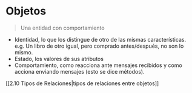 # Objetos
> Una entidad con comportamiento

- Identidad, lo que los distingue de otro de las mismas características. e.g. Un libro de otro igual, pero comprado antes/después, no son lo mismo.
- Estado, los valores de sus atributos
- Comportamiento, como reacciona ante mensajes recibidos y como acciona enviando mensajes (esto se dice métodos).

[[2.10 Tipos de Relaciones|tipos de relaciones entre objetos]]
